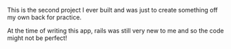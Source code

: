 This is the second project I ever built and was just to create something off my own back for practice. 

At the time of writing this app, rails was still very new to me and so the code might not be perfect!

